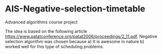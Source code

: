 # AIS-Negative-selection-timetable
Advanced algorithms course project

The idea is based on the following article https://www.patatconference.org/patat2006/proceedings/2_11.pdf.
Negative selection algorithm was chosen because a) It is awesome in nature b) worked well for this type of scheduling problems.


